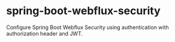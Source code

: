 # spring-boot-webflux-security
Configure Spring Boot Webflux Security using authentication with authorization header and JWT.
